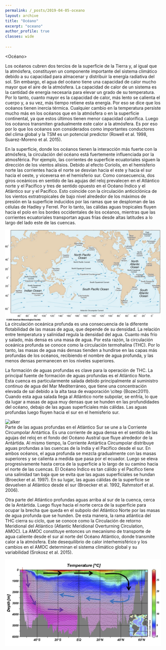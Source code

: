```yaml
---
permalink: /_posts/2019-04-05-oceano
layout: archive
title: "Océano"
excerpt: "oceano"
author_profile: true 
classes: wide

---
```

<Océano>

Los océanos cubren dos tercios de la superficie de la Tierra y, al igual que la atmósfera, constituyen un componente importante del sistema climático debido a su capacidad para almacenar y distribuir la energía radiativa del sol. Sin embargo, el agua del océano tiene una capacidad de calor mucho mayor que el aire de la atmósfera. La capacidad de calor de un sistema es la cantidad de energía necesaria para elevar un grado de su temperatura. Por lo tanto, cuanto mayor es la capacidad de calor, más lento se calienta el cuerpo y, a su vez, más tiempo retiene esta energía. Por eso se dice que los océanos tienen inercia térmica. Cualquier cambio en la temperatura persiste mucho más en los océanos que en la atmósfera o en la superficie continental, ya que estos últimos tienen menor capacidad calorífica. Luego los océanos transmiten gradualmente este calor a la atmósfera. Es por eso por lo que los océanos son considerados como importantes conductores del clima global y la TSM es un potencial predictor (Rowell et al. 1998, Suarez-Moreno et al. 2015). <br>



En la superficie, donde los océanos tienen la interacción más fuerte con la atmósfera, la circulación del océano está fuertemente influenciada por la atmosférica. Por ejemplo, las corrientes de superficie ecuatoriales siguen la dirección de los vientos alisios. Debido al efecto Coriolis, en el hemisferio norte las corrientes hacia el norte se desvían hacia el este y hacia el sur hacia el oeste, y viceversa en el hemisferio sur. Como consecuencia, dos giros oceánicos en sentido de las agujas del reloj prevalecen en el Atlántico norte y el Pacífico y tres de sentido opuesto en el Océano Índico y el Atlántico sur y el Pacífico. Esto coincide con la circulación anticiclónica de los vientos extratropicales de bajo nivel alrededor de los máximos de presión en la superficie inducidos por las ramas que se desploman de las células de Hadley y Ferrel. Por lo tanto, las cálidas aguas tropicales fluyen hacia el polo en los bordes occidentales de los océanos, mientras que las corrientes ecuatoriales transportan aguas frías desde altas latitudes a lo largo del lado este de las cuencas.


<img src="/assets/images/research/FIG6-SurfOceCurrents.png"
     alt="alker"
     width="600"
     description="Representación esquemática de las corrientes oceánicas superficiales impulsadas por el viento. Fuente oceanmotion.org."
     style="float: left; margin-right: 10px;" />

La circulación oceánica profunda es una consecuencia de la diferente flotabilidad de las masas de agua, que depende de su densidad. La relación entre temperatura y salinidad regula la densidad del agua. Cuanto más frío y salado, más densa es una masa de agua. Por esta razón, la circulación oceánica profunda se conoce como la circulación termohalina (THC). Por lo tanto, las masas de agua más densas tienden a hundirse en las capas más profundas de los océanos, recibiendo el nombre de agua profunda, y las menos densas permanecen en los niveles superiores. 


La formación de aguas profundas es clave para la operación de THC. La principal fuente de formación de aguas profundas es el Atlántico Norte. Esta cuenca es particularmente salada debido principalmente al suministro continuo de agua del Mar Mediterráneo, que tiene una concentración elevada de sal debido a la alta tasa de evaporación \citep {Bozec2011}. Cuando esta agua salada llega al Atlántico norte subpolar, se enfría, lo que da lugar a masas de agua muy densas que se hunden en las profundidades del océano, debajo de las aguas superficiales más cálidas. Las aguas profundas luego fluyen hacia el sur en el hemisferio sur. <br>

<img src="/assets/images/research/IG7-THC.png"
     alt="alker"
     width="600"
     description="Mapa esquemático de la circulación termohalina global. Tomado de Rahmstorf et al 2006."
     style="float: left; margin-right: 10px;" />

Parte de las aguas profundas en el Atlántico Sur se une a la Corriente Circumpolar Antártica. Es una corriente de agua densa en el sentido de las agujas del reloj en el fondo del Océano Austral que fluye alrededor de la Antártida. Al mismo tiempo, la Corriente Antártica Circumpolar distribuye aguas profundas a las cuencas de la India y el Pacífico desde el sur. En ambos océanos, el agua profunda se mezcla gradualmente con las masas superiores y se calienta a medida que pasa por el ecuador. Luego se eleva progresivamente hasta cerca de la superficie a lo largo de su camino hacia el norte de las cuencas. El Océano Índico es tan cálido y el Pacífico tiene una salinidad tan baja que se evita que las aguas superficiales se hundan (Broecker et al. 1997). En su lugar, las aguas cálidas de la superficie se devuelven al Atlántico desde el sur (Broecker et al. 1992, Rahmstorf et al. 2006). 


Otra parte del Atlántico profundas aguas arriba al sur de la cuenca, cerca de la Antártida. Luego fluye hacia el norte cerca de la superficie para ocupar la brecha que queda en el subpolo del Atlántico Norte por las masas de agua profunda que se hunden.  De esta manera, la rama atlántica del THC cierra su ciclo, que se conoce como la Circulación de retorno Meridional del Atlántico (Atlantic Meridional Overturning Circulation, AMOC). La AMOC constituye entonces un mecanismo de transporte de agua caliente desde el sur al norte del Océano Atlántico, donde transmite calor a la atmósfera. Este desequilibrio de calor interhemisférico y los cambios en el AMOC determinan el sistema climático global y su variabilidad (Srokosz et al. 2015).



<img src="/assets/images/research/FIG8-AMOC.png"
     alt="alker"
     width="600"
     description="Temperaturas en una sección del océano Atlántico de norte a sur y un diagrama esquemático de la AMOC. Las flechas negras indican el flujo de agua superficial cálidas. En el norte, flechas azules indican la circulación de las aguas Atlánticas profundas y en púrpura las aguas Antárticas profundas. La imagen ha sido adaptada de las imágenes del experimento de circulación oceánica global (World Ocean Circulation Experiment, www.ewoce.org). "
     style="float: left; margin-right: 10px;" />

